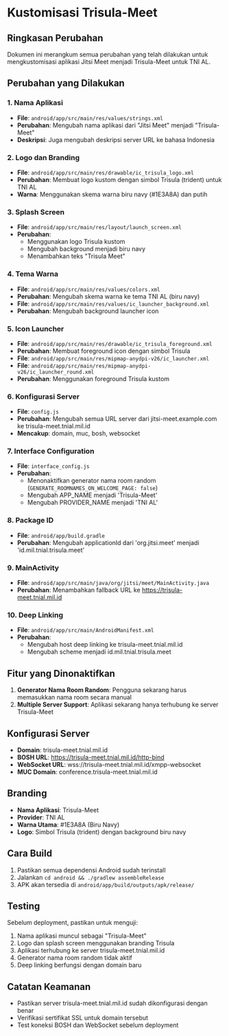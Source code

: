 # Kustomisasi Trisula-Meet

## Ringkasan Perubahan

Dokumen ini merangkum semua perubahan yang telah dilakukan untuk mengkustomisasi aplikasi Jitsi Meet menjadi Trisula-Meet untuk TNI AL.

## Perubahan yang Dilakukan

### 1. Nama Aplikasi
- **File**: `android/app/src/main/res/values/strings.xml`
- **Perubahan**: Mengubah nama aplikasi dari "Jitsi Meet" menjadi "Trisula-Meet"
- **Deskripsi**: Juga mengubah deskripsi server URL ke bahasa Indonesia

### 2. Logo dan Branding
- **File**: `android/app/src/main/res/drawable/ic_trisula_logo.xml`
- **Perubahan**: Membuat logo kustom dengan simbol Trisula (trident) untuk TNI AL
- **Warna**: Menggunakan skema warna biru navy (#1E3A8A) dan putih

### 3. Splash Screen
- **File**: `android/app/src/main/res/layout/launch_screen.xml`
- **Perubahan**: 
  - Menggunakan logo Trisula kustom
  - Mengubah background menjadi biru navy
  - Menambahkan teks "Trisula Meet"

### 4. Tema Warna
- **File**: `android/app/src/main/res/values/colors.xml`
- **Perubahan**: Mengubah skema warna ke tema TNI AL (biru navy)
- **File**: `android/app/src/main/res/values/ic_launcher_background.xml`
- **Perubahan**: Mengubah background launcher icon

### 5. Icon Launcher
- **File**: `android/app/src/main/res/drawable/ic_trisula_foreground.xml`
- **Perubahan**: Membuat foreground icon dengan simbol Trisula
- **File**: `android/app/src/main/res/mipmap-anydpi-v26/ic_launcher.xml`
- **File**: `android/app/src/main/res/mipmap-anydpi-v26/ic_launcher_round.xml`
- **Perubahan**: Menggunakan foreground Trisula kustom

### 6. Konfigurasi Server
- **File**: `config.js`
- **Perubahan**: Mengubah semua URL server dari jitsi-meet.example.com ke trisula-meet.tnial.mil.id
- **Mencakup**: domain, muc, bosh, websocket

### 7. Interface Configuration
- **File**: `interface_config.js`
- **Perubahan**: 
  - Menonaktifkan generator nama room random (`GENERATE_ROOMNAMES_ON_WELCOME_PAGE: false`)
  - Mengubah APP_NAME menjadi 'Trisula-Meet'
  - Mengubah PROVIDER_NAME menjadi 'TNI AL'

### 8. Package ID
- **File**: `android/app/build.gradle`
- **Perubahan**: Mengubah applicationId dari 'org.jitsi.meet' menjadi 'id.mil.tnial.trisula.meet'

### 9. MainActivity
- **File**: `android/app/src/main/java/org/jitsi/meet/MainActivity.java`
- **Perubahan**: Menambahkan fallback URL ke https://trisula-meet.tnial.mil.id

### 10. Deep Linking
- **File**: `android/app/src/main/AndroidManifest.xml`
- **Perubahan**: 
  - Mengubah host deep linking ke trisula-meet.tnial.mil.id
  - Mengubah scheme menjadi id.mil.tnial.trisula.meet

## Fitur yang Dinonaktifkan

1. **Generator Nama Room Random**: Pengguna sekarang harus memasukkan nama room secara manual
2. **Multiple Server Support**: Aplikasi sekarang hanya terhubung ke server Trisula-Meet

## Konfigurasi Server

- **Domain**: trisula-meet.tnial.mil.id
- **BOSH URL**: https://trisula-meet.tnial.mil.id/http-bind
- **WebSocket URL**: wss://trisula-meet.tnial.mil.id/xmpp-websocket
- **MUC Domain**: conference.trisula-meet.tnial.mil.id

## Branding

- **Nama Aplikasi**: Trisula-Meet
- **Provider**: TNI AL
- **Warna Utama**: #1E3A8A (Biru Navy)
- **Logo**: Simbol Trisula (trident) dengan background biru navy

## Cara Build

1. Pastikan semua dependensi Android sudah terinstall
2. Jalankan `cd android && ./gradlew assembleRelease`
3. APK akan tersedia di `android/app/build/outputs/apk/release/`

## Testing

Sebelum deployment, pastikan untuk menguji:
1. Nama aplikasi muncul sebagai "Trisula-Meet"
2. Logo dan splash screen menggunakan branding Trisula
3. Aplikasi terhubung ke server trisula-meet.tnial.mil.id
4. Generator nama room random tidak aktif
5. Deep linking berfungsi dengan domain baru

## Catatan Keamanan

- Pastikan server trisula-meet.tnial.mil.id sudah dikonfigurasi dengan benar
- Verifikasi sertifikat SSL untuk domain tersebut
- Test koneksi BOSH dan WebSocket sebelum deployment

